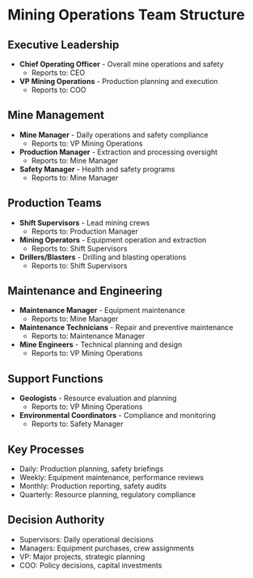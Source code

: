 # Mining Operations Team Structure

## Executive Leadership
- **Chief Operating Officer** - Overall mine operations and safety
  - Reports to: CEO
- **VP Mining Operations** - Production planning and execution
  - Reports to: COO

## Mine Management
- **Mine Manager** - Daily operations and safety compliance
  - Reports to: VP Mining Operations
- **Production Manager** - Extraction and processing oversight
  - Reports to: Mine Manager
- **Safety Manager** - Health and safety programs
  - Reports to: Mine Manager

## Production Teams
- **Shift Supervisors** - Lead mining crews
  - Reports to: Production Manager
- **Mining Operators** - Equipment operation and extraction
  - Reports to: Shift Supervisors
- **Drillers/Blasters** - Drilling and blasting operations
  - Reports to: Shift Supervisors

## Maintenance and Engineering
- **Maintenance Manager** - Equipment maintenance
  - Reports to: Mine Manager
- **Maintenance Technicians** - Repair and preventive maintenance
  - Reports to: Maintenance Manager
- **Mine Engineers** - Technical planning and design
  - Reports to: VP Mining Operations

## Support Functions
- **Geologists** - Resource evaluation and planning
  - Reports to: VP Mining Operations
- **Environmental Coordinators** - Compliance and monitoring
  - Reports to: Safety Manager

## Key Processes
- Daily: Production planning, safety briefings
- Weekly: Equipment maintenance, performance reviews
- Monthly: Production reporting, safety audits
- Quarterly: Resource planning, regulatory compliance

## Decision Authority
- Supervisors: Daily operational decisions
- Managers: Equipment purchases, crew assignments
- VP: Major projects, strategic planning
- COO: Policy decisions, capital investments